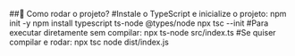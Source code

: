 ##📌 Como rodar o projeto?
#Instale o TypeScript e inicialize o projeto:
npm init -y
npm install typescript ts-node @types/node
npx tsc --init
#Para executar diretamente sem compilar:
npx ts-node src/index.ts
#Se quiser compilar e rodar:
npx tsc
node dist/index.js


